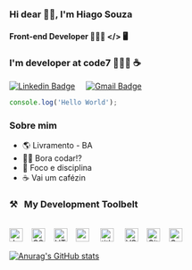 ### Hi dear 🤘🏽, I'm Hiago Souza

####  Front-end Developer 👨🏽‍💻 </> 🖥

### I'm developer at code7 🧙🏿‍♂️ ☕️



[![Linkedin Badge](https://img.shields.io/badge/-Hiago%20Souza-0a66c2?style=flat-square&logo=Linkedin&logoColor=white&link=https://www.linkedin.com/in/hiago-henrique-souza-aguiar-12b65a1bb/)](https://www.linkedin.com/in/hiago-henrique-souza-aguiar-12b65a1bb//) &nbsp;&nbsp;&nbsp; [![Gmail Badge](https://img.shields.io/badge/-souz.developer@gmail.com-e30e23?style=flat-square&logo=Gmail&logoColor=white&link=mailto:souz.developer@gmail.com)](mailto:souz.developer@gmail.com)


```javascript
console.log('Hello World');
```

### Sobre mim

- :earth_americas: Livramento - BA
- :man_technologist: Bora codar!?
- :dart: Foco e disciplina
- :coffee: Vai um  cafézin


### ⚒&nbsp;&nbsp;&nbsp;My Development Toolbelt
<br><img alt="JavaScript" title="JavaScript" src="https://user-images.githubusercontent.com/1680157/87443764-4af82c80-c5cc-11ea-82c2-c368ee12cf6d.png" height="24">&nbsp;&nbsp;&nbsp;&nbsp;<img alt="CSS" title="CSS" src="https://user-images.githubusercontent.com/1680157/87443759-4a5f9600-c5cc-11ea-8ae0-715433c1f781.png" height="24">&nbsp;&nbsp;&nbsp;&nbsp;<img alt="HTML" title="HTML" src="https://user-images.githubusercontent.com/1680157/87443762-4af82c80-c5cc-11ea-85cf-57be0e83c169.png" height="24">&nbsp;&nbsp;&nbsp;&nbsp;<img alt="" title="react.js" src="https://user-images.githubusercontent.com/72813560/107150067-ba53b600-693a-11eb-87d7-fc461d1d75d1.png" height="24" >&nbsp;&nbsp;&nbsp;&nbsp;&nbsp;<img alt=" title=" title="Node.js" src="https://user-images.githubusercontent.com/1680157/87443758-4a5f9600-c5cc-11ea-8f63-92e126a1145b.png" height="24">&nbsp;&nbsp;&nbsp;&nbsp;&nbsp;<img alt="VS Code" title="VS Code" src="https://user-images.githubusercontent.com/1680157/87443751-492e6900-c5cc-11ea-9854-f82d4d921133.png" height="24">&nbsp;&nbsp;&nbsp;&nbsp;<img alt="Git" title="Git" src="https://user-images.githubusercontent.com/1680157/87443755-49c6ff80-c5cc-11ea-954a-579f7c72873a.png" height="24">&nbsp;&nbsp;&nbsp;&nbsp;<img alt="Google Chrome" title="Google Chrome" src="https://user-images.githubusercontent.com/1680157/87443745-47fd3c00-c5cc-11ea-878f-44f34572775e.png" height="24"><br>

[![Anurag's GitHub stats](https://github-readme-stats.vercel.app/api?username=souz-dev)](https://github.com/souz-dev/github-readme-stats)

<!--
**souz-dev/souz-dev** is a ✨ _special_ ✨ repository because its `README.md` (this file) appears on your GitHub profile.

Here are some ideas to get you started:

- 🔭 I’m currently working on ...
- 🌱 I’m currently learning ...
- 👯 I’m looking to collaborate on ...
- 🤔 I’m looking for help with ...
- 💬 Ask me about ...
- 📫 How to reach me: ...
- 😄 Pronouns: ...
- ⚡ Fun fact: ...
-->

